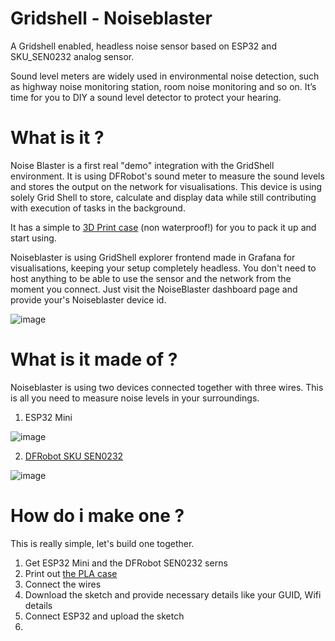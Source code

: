 # Gridshell - Noiseblaster

A Gridshell enabled, headless noise sensor based on ESP32 and SKU_SEN0232 analog sensor.

Sound level meters are widely used in environmental noise detection, such as highway noise monitoring station, room noise monitoring and so on. 
It’s time for you to DIY a sound level detector to protect your hearing.

# What is it ?

Noise Blaster is a first real "demo" integration with the GridShell environment.
It is using DFRobot's sound meter to measure the sound levels and stores the output on the network for visualisations.
This device is using solely Grid Shell to store, calculate and display data while still contributing with execution of tasks in the background.

It has a simple to [3D Print case](https://github.com/invpe/GridShell/blob/main/Sources/Integrations/NoiseBlaster/NoiseBlaster.stl) (non waterproof!) for you to pack it up and start using.

Noiseblaster is using GridShell explorer frontend made in Grafana for visualisations, keeping your setup completely headless.
You don't need to host anything to be able to use the sensor and the network from the moment you connect.
Just visit the NoiseBlaster dashboard page and provide your's Noiseblaster device id.

![image](https://github.com/invpe/GridShell/assets/106522950/4e065f89-2d81-4450-92b1-eadd964ef72b)


# What is it made of ?

Noiseblaster is using two devices connected together with three wires.
This is all you need to measure noise levels in your surroundings.

1. ESP32 Mini

![image](https://github.com/invpe/GridShell/assets/106522950/c331718f-63d7-4223-bdf3-f12eba790483)

2. [DFRobot SKU SEN0232](https://wiki.dfrobot.com/Gravity__Analog_Sound_Level_Meter_SKU_SEN0232) 

![image](https://github.com/invpe/GridShell/assets/106522950/9fe0d047-b72c-452d-800d-63c8739f100b)

# How do i make one ?

This is really simple, let's build one together.

1. Get ESP32 Mini and the DFRobot SEN0232 serns
2. Print out [the PLA case](https://github.com/invpe/GridShell/blob/main/Sources/Integrations/NoiseBlaster/NoiseBlaster.stl)
3. Connect the wires
4. Download the sketch and provide necessary details like your GUID, Wifi details
5. Connect ESP32 and upload the sketch
6.

